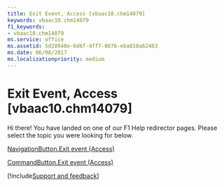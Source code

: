 ```yaml
---
title: Exit Event, Access [vbaac10.chm14079]
keywords: vbaac10.chm14079
f1_keywords:
- vbaac10.chm14079
ms.service: office
ms.assetid: 5d28948e-6d6f-4ff7-8676-eba810a62463
ms.date: 06/08/2017
ms.localizationpriority: medium
---
```



# Exit Event, Access [vbaac10.chm14079]

Hi there! You have landed on one of our F1 Help redirector pages. Please select the topic you were looking for below.

[NavigationButton.Exit event (Access)](https://msdn.microsoft.com/library/773aaaf7-a4af-c720-af34-462810f372ea%28Office.15%29.aspx)

[CommandButton.Exit event (Access)](https://msdn.microsoft.com/library/d31c55ca-a2d9-7576-0a7f-a19307c36e87%28Office.15%29.aspx)

[!include[Support and feedback](~/includes/feedback-boilerplate.md)]
